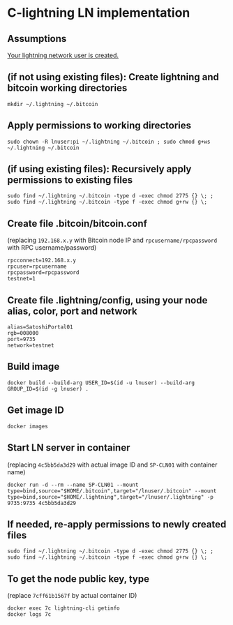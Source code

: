 # C-lightning LN implementation

## Assumptions

[Your lightning network user is created.](..)

## (if not using existing files): Create lightning and bitcoin working directories 

```shell
mkdir ~/.lightning ~/.bitcoin
```

## Apply permissions to working directories

```shell
sudo chown -R lnuser:pi ~/.lightning ~/.bitcoin ; sudo chmod g+ws ~/.lightning ~/.bitcoin
```

## (if using existing files): Recursively apply permissions to existing files

```shell
sudo find ~/.lightning ~/.bitcoin -type d -exec chmod 2775 {} \; ; sudo find ~/.lightning ~/.bitcoin -type f -exec chmod g+rw {} \;
```

## Create file .bitcoin/bitcoin.conf
(replacing `192.168.x.y` with Bitcoin node IP and `rpcusername/rpcpassword` with RPC username/password)

```properties
rpcconnect=192.168.x.y
rpcuser=rpcusername
rpcpassword=rpcpassword
testnet=1
```

## Create file .lightning/config, using your node alias, color, port and network

```properties
alias=SatoshiPortal01
rgb=008000
port=9735
network=testnet
```

## Build image

```shell
docker build --build-arg USER_ID=$(id -u lnuser) --build-arg GROUP_ID=$(id -g lnuser) .
```

## Get image ID

```shell
docker images
```

## Start LN server in container
(replacing `4c5bb5da3d29` with actual image ID and `SP-CLN01` with container name)

```shell
docker run -d --rm --name SP-CLN01 --mount type=bind,source="$HOME/.bitcoin",target="/lnuser/.bitcoin" --mount type=bind,source="$HOME/.lightning",target="/lnuser/.lightning" -p 9735:9735 4c5bb5da3d29
```

## If needed, re-apply permissions to newly created files

```shell
sudo find ~/.lightning ~/.bitcoin -type d -exec chmod 2775 {} \; ; sudo find ~/.lightning ~/.bitcoin -type f -exec chmod g+rw {} \;
```

## To get the node public key, type
(replace `7cff61b1567f` by actual container ID)

```shell
docker exec 7c lightning-cli getinfo
docker logs 7c
```
